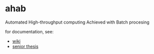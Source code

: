 ahab
=============

Automated High-throughput computing Achieved with Batch procesing

for documentation, see:

  + [wiki](https://github.com/djsegal/ahab/wiki)
  + [senior thesis](https://drive.google.com/file/d/0B16Sa02HRktLMFRJU1dpWHRxbEU/view?usp=sharing)
